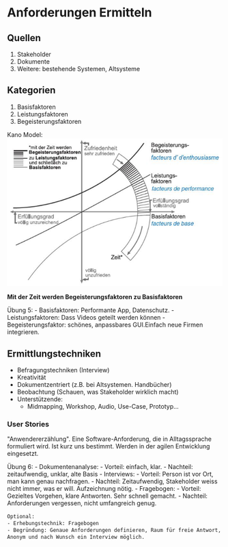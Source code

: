 # Anforderungen Ermitteln

## Quellen
1. Stakeholder
2. Dokumente
3. Weitere: bestehende Systemen, Altsysteme

## Kategorien
1. Basisfaktoren
2. Leistungsfaktoren
3. Begeisterungsfaktoren

Kano Model: ![KanoModell](/Sem1/res/img/kanoModell.jpg)

**Mit der Zeit werden Begeisterungsfaktoren zu Basisfaktoren**


Übung 5:
    - Basisfaktoren: Performante App, Datenschutz.
    - Leistungsfaktoren: Dass Videos geteilt werden können
    - Begeisterungsfaktor: schönes, anpassbares GUI.Einfach neue Firmen integrieren.

## Ermittlungstechniken
- Befragungstechniken (Interview)
- Kreativität 
- Dokumentzentriert (z.B. bei Altsystemen. Handbücher)
- Beobachtung (Schauen, was Stakeholder wirklich macht)
- Unterstützende:
    - Midmapping, Workshop, Audio, Use-Case, Prototyp...

### User Stories
"Anwendererzählung". Eine Software-Anforderung, die in Alltagssprache formuliert wird. Ist kurz uns bestimmt.
Werden in der agilen Entwicklung eingesetzt.

Übung 6:
    - Dokumentenanalyse:
        - Vorteil: einfach, klar.
        - Nachteil: zeitaufwendig, unklar, alte Basis
    - Interviews:
        - Vorteil: Person ist vor Ort, man kann genau nachfragen.
        - Nachteil: Zeitaufwendig, Stakeholder weiss nicht immer, was er will. Aufzeichnung nötig.
    - Fragebogen:
        - Vorteil: Gezieltes Vorgehen, klare Antworten. Sehr schnell gemacht.
        - Nachteil: Anforderungen vergessen, nicht umfangreich genug.

    Optional:
    - Erhebungstechnik: Fragebogen
    - Begründung: Genaue Anforderungen definieren, Raum für freie Antwort, Anonym und nach Wunsch ein Interview möglich.



